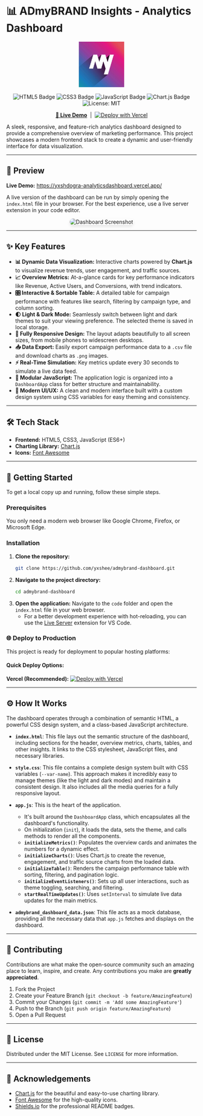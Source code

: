 # 📊 ADmyBRAND Insights - Analytics Dashboard
<p align="center">
  <img src="assets/logo.png" alt="ADmyBRAND Logo" width="120" />
</p>

<p align="center">
  <img src="https://img.shields.io/badge/HTML5-E34F26?style=for-the-badge&logo=html5&logoColor=white" alt="HTML5 Badge" />
  <img src="https://img.shields.io/badge/CSS3-1572B6?style=for-the-badge&logo=css3&logoColor=white" alt="CSS3 Badge" />
  <img src="https://img.shields.io/badge/JavaScript-F7DF1E?style=for-the-badge&logo=javascript&logoColor=black" alt="JavaScript Badge" />
  <img src="https://img.shields.io/badge/Chart.js-FF6384?style=for-the-badge&logo=chartdotjs&logoColor=white" alt="Chart.js Badge" />
  <img src="https://img.shields.io/badge/License-MIT-yellow.svg?style=for-the-badge" alt="License: MIT" />
</p>

<p align="center">
  <a href="https://yxshdogra-analyticsdashboard.vercel.app/"><strong>🔗 Live Demo</strong></a>
  &nbsp;|&nbsp;
  <a href="https://vercel.com/new/clone?repository-url=https://github.com/yxshee/admybrand-dashboard&project-name=admybrand-dashboard&framework=other&root-directory=code">
    <img src="https://vercel.com/button" alt="Deploy with Vercel" />
  </a>
</p>

A sleek, responsive, and feature-rich analytics dashboard designed to provide a comprehensive overview of marketing performance. This project showcases a modern frontend stack to create a dynamic and user-friendly interface for data visualization.

---

## 🚀 Preview

**Live Demo:** https://yxshdogra-analyticsdashboard.vercel.app/

A live version of the dashboard can be run by simply opening the `index.html` file in your browser. For the best experience, use a live server extension in your code editor.

<p align="center">
  <img src="https://github.com/user-attachments/assets/299d8baa-a07f-4e53-ac8f-2723e99127ec" alt="Dashboard Screenshot" style="border-radius: 10px; box-shadow: 0 4px 8px rgba(0,0,0,0.1);">
</p>




---

## ✨ Key Features

* **📊 Dynamic Data Visualization:** Interactive charts powered by **Chart.js** to visualize revenue trends, user engagement, and traffic sources.
* **📈 Overview Metrics:** At-a-glance cards for key performance indicators like Revenue, Active Users, and Conversions, with trend indicators.
* **🎛️ Interactive & Sortable Table:** A detailed table for campaign performance with features like search, filtering by campaign type, and column sorting.
* **🌓 Light & Dark Mode:** Seamlessly switch between light and dark themes to suit your viewing preference. The selected theme is saved in local storage.
* **📱 Fully Responsive Design:** The layout adapts beautifully to all screen sizes, from mobile phones to widescreen desktops.
* **📥 Data Export:** Easily export campaign performance data to a `.csv` file and download charts as `.png` images.
* **⚡ Real-Time Simulation:** Key metrics update every 30 seconds to simulate a live data feed.
* **🧩 Modular JavaScript:** The application logic is organized into a `DashboardApp` class for better structure and maintainability.
* **🎨 Modern UI/UX:** A clean and modern interface built with a custom design system using CSS variables for easy theming and consistency.

---

## 🛠️ Tech Stack

* **Frontend:** HTML5, CSS3, JavaScript (ES6+)
* **Charting Library:** [Chart.js](https://www.chartjs.org/)
* **Icons:** [Font Awesome](https://fontawesome.com/)

---


## 🚀 Getting Started

To get a local copy up and running, follow these simple steps.

### Prerequisites

You only need a modern web browser like Google Chrome, Firefox, or Microsoft Edge.

### Installation

1.  **Clone the repository:**
    ```sh
    git clone https://github.com/yxshee/admybrand-dashboard.git
    ```
2.  **Navigate to the project directory:**
    ```sh
    cd admybrand-dashboard
    ```
3.  **Open the application:**
    Navigate to the `code` folder and open the `index.html` file in your web browser.
    * For a better development experience with hot-reloading, you can use the [Live Server](https://marketplace.visualstudio.com/items?itemName=ritwickdey.LiveServer) extension for VS Code.

### 🌐 Deploy to Production

This project is ready for deployment to popular hosting platforms:

#### Quick Deploy Options:

**Vercel (Recommended):**
[![Deploy with Vercel](https://vercel.com/button)](https://vercel.com/new/clone?repository-url=https://github.com/yxshee/admybrand-dashboard&project-name=admybrand-dashboard&framework=other&root-directory=code)


---

## ⚙️ How It Works

The dashboard operates through a combination of semantic HTML, a powerful CSS design system, and a class-based JavaScript architecture.

* **`index.html`**: This file lays out the semantic structure of the dashboard, including sections for the header, overview metrics, charts, tables, and other insights. It links to the CSS stylesheet, JavaScript files, and necessary libraries.

* **`style.css`**: This file contains a complete design system built with CSS variables (`--var-name`). This approach makes it incredibly easy to manage themes (like the light and dark modes) and maintain a consistent design. It also includes all the media queries for a fully responsive layout.

* **`app.js`**: This is the heart of the application.
    * It's built around the `DashboardApp` class, which encapsulates all the dashboard's functionality.
    * On initialization (`init`), it loads the data, sets the theme, and calls methods to render all the components.
    * **`initializeMetrics()`**: Populates the overview cards and animates the numbers for a dynamic effect.
    * **`initializeCharts()`**: Uses Chart.js to create the revenue, engagement, and traffic source charts from the loaded data.
    * **`initializeTable()`**: Renders the campaign performance table with sorting, filtering, and pagination logic.
    * **`initializeEventListeners()`**: Sets up all user interactions, such as theme toggling, searching, and filtering.
    * **`startRealTimeUpdates()`**: Uses `setInterval` to simulate live data updates for the main metrics.

* **`admybrand_dashboard_data.json`**: This file acts as a mock database, providing all the necessary data that `app.js` fetches and displays on the dashboard.

---

## 🤝 Contributing

Contributions are what make the open-source community such an amazing place to learn, inspire, and create. Any contributions you make are **greatly appreciated**.

1.  Fork the Project
2.  Create your Feature Branch (`git checkout -b feature/AmazingFeature`)
3.  Commit your Changes (`git commit -m 'Add some AmazingFeature'`)
4.  Push to the Branch (`git push origin feature/AmazingFeature`)
5.  Open a Pull Request

---

## 📜 License

Distributed under the MIT License. See `LICENSE` for more information.

---

## 🙏 Acknowledgements

* [Chart.js](https://www.chartjs.org/) for the beautiful and easy-to-use charting library.
* [Font Awesome](https://fontawesome.com/) for the high-quality icons.
* [Shields.io](https://shields.io/) for the professional README badges.

